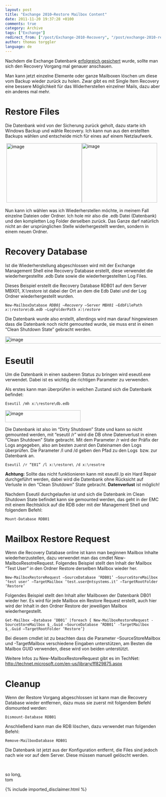 ```yaml
---
layout: post
title: "Exchange 2010–Restore Mailbox Content"
date: 2011-11-20 19:37:28 +0100
comments: true
category: Archive
tags: ["Exchange"]
redirect_from: ["/post/Exchange-2010-Recovery", "/post/exchange-2010-recovery"]
author: thomas torggler
language: de
---
```

<!-- more -->
<p>Nachdem die Exchange Datenbank <a href="/post/Exchange-2010-e28093-Backup.aspx" target="_blank">erfolgreich gesichert</a> wurde, sollte man sich den Recovery Vorgang mal genauer anschauen.</p>  <p>Man kann jetzt einzelne Elemente oder ganze Mailboxen löschen um diese vom Backup wieder zurück zu holen. Zwar gibt es mit Single Item Recovery eine bessere Möglichkeit für das Widerherstellen einzelner Mails, dazu aber ein anderes mal mehr.</p>  <h1>Restore Files</h1>  <p>Die Datenbank wird von der Sicherung zurück geholt, dazu starte ich Windows Backup und wähle Recovery. Ich kann nun aus den erstellten Backups wählen und entscheide mich für eines auf einem Netzlaufwerk.</p>  <p>&#160;<a href="/assets/archive/image_367.png"><img style="border-right-width: 0px; display: inline; border-top-width: 0px; border-bottom-width: 0px; border-left-width: 0px" class="wlDisabledImage" title="image" border="0" alt="image" src="/assets/archive/image_thumb_365.png" width="244" height="191" /></a><a href="/assets/archive/image_368.png"><img style="border-right-width: 0px; margin: 0px; display: inline; border-top-width: 0px; border-bottom-width: 0px; border-left-width: 0px" class="wlDisabledImage" title="image" border="0" alt="image" src="/assets/archive/image_thumb_366.png" width="244" height="192" /></a></p>  <p>Nun kann ich wählen was ich Wiederherstellen möchte, in meinem Fall einzelne Dateien oder Ordner. Ich hole mir also die .edb Datei (Datenbank) und den kompletten Log Folder derselben zurück. Das Ganze darf natürlich nicht an der ursprünglichen Stelle widerhergestellt werden, sondern in einem neuen Ordner.</p>  <h1>Recovery Database</h1>  <p>Ist die Wiederherstellung abgeschlossen wird mit der Exchange Management Shell eine Recovery Database erstellt, diese verwendet die wiederhergestellte .edb Date sowie die wiederhergestellten Log Files. </p>  <p>Dieses Beispiel erstellt die Recovery Database RDB01 auf dem Server MBX01, X:\restore ist dabei der Ort an dem die Edb Datei und der Log Ordner wiederhergestellt wurden.</p>  <p><code>New-MailboxDatabase <em>RDB01 –Recovery –</em>Server <em>MBX01 –</em>EdbFilePath <em>x:\restore\db.edb</em> –LogFolderPath <em>x:\restore</em> </code></p>  <p><em></em></p>  <p>Die Datenbank wurde also erstellt, allerdings wird man darauf hingewiesen dass die Datenbank noch nicht gemounted wurde, sie muss erst in einen “Clean Shutdown State” gebracht werden.</p>  <p><a href="/assets/archive/image_369.png"><img style="border-right-width: 0px; display: inline; border-top-width: 0px; border-bottom-width: 0px; border-left-width: 0px" class="wlDisabledImage" title="image" border="0" alt="image" src="/assets/archive/image_thumb_367.png" width="644" height="23" /></a></p>  <h1>Eseutil</h1>  <p>Um die Datenbank in einen sauberen Status zu bringen wird eseutil.exe verwendet. Dabei ist es wichtig die richtigen Parameter zu verwenden.</p>  <p>Als erstes kann man überprüfen in welchen Zustand sich die Datenbank befindet:</p>  <p><code>Eseutil /mh x:\restore\db.edb</code></p>  <p><a href="/assets/archive/image_370.png"><img style="background-image: none; border-right-width: 0px; margin: 0px; padding-left: 0px; padding-right: 0px; display: inline; border-top-width: 0px; border-bottom-width: 0px; border-left-width: 0px; padding-top: 0px" title="image" border="0" alt="image" src="/assets/archive/image_thumb_368.png" width="244" height="39" /></a></p>  <p>Die Datenbank ist also im “Dirty Shutdown” State und kann so nicht gemounted werden, mit “eseutil /r” wird die DB ohne Datenverlust in einen “Clean Shutdown” State gebracht. Mit dem Parameter /r wird der Präfix der Logs angegeben, also am besten zuerst den Dateinamen den Logs überprüfen. Die Parameter /l und /d geben den Pfad zu den Logs&#160; bzw. zur Datenbank an.</p>  <p><code>Eseutil /r “E01” /l x:\restore\ /d x:\resotre</code></p>  <p><strong>Achtung:</strong> Sollte das nicht funktionieren kann mit eseutil /p ein Hard Repair durchgeführt werden, dabei wird die Datenbank ohne Rücksicht auf Verluste in den “Clean Shutdown” State gebracht. <strong>Datenverlust</strong> ist möglich!</p>  <p>Nachdem Eseutil durchgelaufen ist und sich die Datenbank im Clean Shutdown State befindet kann sie gemounted werden, das geht in der EMC mit einem Rechtsklick auf die RDB oder mit der Management Shell und folgendem Befehl:</p>  <p><code>Mount-Database RDB01</code></p>  <h1>Mailbox Restore Request</h1>  <p>Wenn die Recovery Database online ist kann man beginnen Mailbox Inhalte wiederherzustellen, dazu verwendet man das cmdlet New-MailboxResotreRequest. Folgendes Beispiel stellt den Inhalt der Mailbox “Test User” in den Ordner Restore derselben Mailbox wieder her.</p>  <p><code>New-MailboxRestoreRequest –SourceDatabase ‘RDB01’ –SourceStoreMailbox ‘test user’ –TargetMailbox ‘test.user@ntsystems.it’ –TargetRootFolder ‘Restore’</code></p>  <p>Folgendes Beispiel stellt den Inhalt aller Mailboxen der Datenbank DB01 wieder her. Es wird für jede Mailbox ein Restore Request erstellt, auch hier wird der Inhalt in den Ordner Restore der jeweiligen Mailbox wiederhergestellt.</p>  <p><code>Get-Mailbox –Database ‘DB01’ |foreach { New-MailboxRestoreRequest -SourceStoreMailbox $_.Guid –SourceDatabase ‘RDB01’ -TargetMailbox $_.Guid –TargetRootFolder ‘Restore’}</code></p>  <p>Bei diesem cmdlet ist zu beachten dass die Parameter –SourceStoreMailbox und -TargetMailbox verschiedene Eingaben unterstützen, am Besten die Mailbox GUID verwenden, diese wird von beiden unterstützt.</p>  <p>Weitere Infos zu New-MailboxRestoreRequest gibt es im TechNet: <a title="http://technet.microsoft.com/en-us/library/ff829875.aspx" href="http://technet.microsoft.com/en-us/library/ff829875.aspx">http://technet.microsoft.com/en-us/library/ff829875.aspx</a>&#160;</p>  <h1>Cleanup</h1>  <p>Wenn der Restore Vorgang abgeschlossen ist kann man die Recovery Database wieder entfernen, dazu muss sie zuerst mit folgendem Befehl dismounted werden:</p>  <p><code>Dismount-Database RDB01</code></p>  <p>Anschließend kann man die RDB löschen, dazu verwendet man folgenden Befehl:</p>  <p><code>Remove-MailboxDatabase RDB01</code></p>  <p>Die Datenbank ist jetzt aus der Konfiguration entfernt, die Files sind jedoch nach wie vor auf dem Server. Diese müssen manuell gelöscht werden.</p>  <p>&#160;</p>  <p>so long,   <br />tom</p>
{% include imported_disclaimer.html %}
